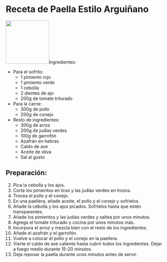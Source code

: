 <!DOCTYPE html>
<html lang="es">

<head>
    <meta charset="UTF-8">
    <meta name="viewport" content="width=device-width, initial-scale=1.0">
    <title>Receta de Paella Estilo Arguiñano</title>
</head>

<body>
    <h1>Receta de Paella Estilo Arguiñano</h1>
    <img src="https://www.elplural.com/uploads/s1/15/79/94/6/ar.png" height="138" /
    <h2>Ingredientes:</h2>
    <ul>
        <li>Para el sofrito:
            <ul>
                <li>1 pimiento rojo</li>
                <li>1 pimiento verde</li>
                <li>1 cebolla</li>
                <li>2 dientes de ajo</li>
                <li>200g de tomate triturado</li>
            </ul>
        </li>
        <li>Para la carne:
            <ul>
                <li>300g de pollo</li>
                <li>200g de conejo</li>
            </ul>
        </li>
        <li>Resto de ingredientes:
            <ul>
                <li>300g de arroz</li>
                <li>200g de judías verdes</li>
                <li>100g de garrofón</li>
                <li>Azafrán en hebras</li>
                <li>Caldo de ave</li>
                <li>Aceite de oliva</li>
                <li>Sal al gusto</li>
            </ul>
        </li>
    </ul>
    <h2>Preparación:</h2>
    <ol start="2">
        <li>Pica la cebolla y los ajos.</li>
        <li>Corta los pimientos en tiras y las judías verdes en trozos.</li>
        <li>Trocea el pollo y el conejo.</li>
        <li>En una paellera, añade aceite, el pollo y el conejo y sofríelos.</li>
        <li>Añade la cebolla y los ajos picados. Sofríelos hasta que estén transparentes.</li>
        <li>Añade los pimientos y las judías verdes y saltea por unos minutos.</li>
        <li>Agrega el tomate triturado y cocina por unos minutos más.</li>
        <li>Incorpora el arroz y mezcla bien con el resto de los ingredientes.</li>
        <li>Añade el azafrán y el garrofón.</li>
        <li>Vuelve a colocar el pollo y el conejo en la paellera.</li>
        <li>Vierte el caldo de ave caliente hasta cubrir todos los ingredientes. Dejar a fuego medio durante 15-20 minutos.</li>
        <li>Deja reposar la paella durante unos minutos antes de servir.</li>
    </ol>
</body>

</html>
